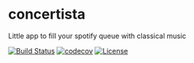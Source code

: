 # concertista
Little app to fill your spotify queue with classical music

[![Build Status](https://travis-ci.com/andrsd/concertista.svg?branch=main)](https://travis-ci.com/andrsd/concertista)
[![codecov](https://codecov.io/gh/andrsd/concertista/branch/main/graph/badge.svg?token=A8Z9BTRR7F)](https://codecov.io/gh/andrsd/concertista)
[![License](http://img.shields.io/:license-mit-blue.svg)](https://andrsd.mit-license.org/)
